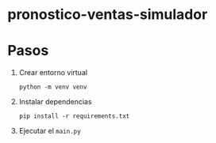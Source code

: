 # pronostico-ventas-simulador

# Pasos

1. Crear entorno virtual

    `python -m venv venv`

2. Instalar dependencias

    `pip install -r requirements.txt`

3. Ejecutar el `main.py`
